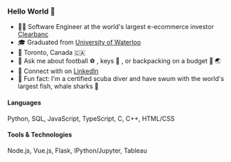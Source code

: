 ### Hello World 👋

- 👨‍💻 Software Engineer at the world's largest e-ecommerce investor [Clearbanc](https://clearbanc.com/)
- 🎓 Graduated from [University of Waterloo](https://cs.uwaterloo.ca/about)
- 📍 Toronto, Canada 🇨🇦
- 💬 Ask me about football ⚽ , keys 🎹  , or backpacking on a budget 🎒 🌏  
- 🤝 Connect with on [LinkedIn](https://www.linkedin.com/in/tanmaysha/)
- 🤿 Fun fact: I'm a certified scuba diver and have swum with the world's largest fish, whale sharks 🐋

#### Languages

Python, SQL, JavaScript, TypeScript, C, C++, HTML/CSS

#### Tools & Technologies

Node.js, Vue.js, Flask, IPython/Jupyter, Tableau 
